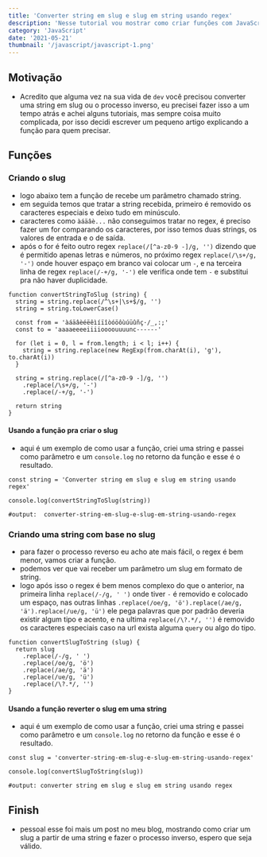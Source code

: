 ```yaml
---
title: 'Converter string em slug e slug em string usando regex'
description: 'Nesse tutorial vou mostrar como criar funções com JavaScript para criar um slug de acordo com um texto e fazer o processo inverso, converter um slug em string usando javascript e regex'
category: 'JavaScript'
date: '2021-05-21'
thumbnail: '/javascript/javascript-1.png'
---
```


## Motivação
- Acredito que alguma vez na sua vida de `dev` você precisou converter uma string em slug ou o processo inverso,
eu precisei fazer isso a um tempo atrás e achei alguns tutoriais, mas sempre coisa muito complicada, por isso decidi
escrever um pequeno artigo explicando a função para quem precisar.

## Funções
### Criando o slug
- logo abaixo tem a função de recebe um parâmetro chamado string.
- em seguida temos que tratar a string recebida, primeiro é removido os caracteres especiais e deixo tudo em minúsculo.
- caracteres como `àáäâè...` não conseguimos tratar no regex, é preciso fazer um for comparando os caracteres, por isso temos duas strings, os valores de entrada e o de saída.
- após o for é feito outro regex `replace(/[^a-z0-9 -]/g, '')` dizendo que é permitido apenas letras e números, no próximo regex `replace(/\s+/g, '-')` onde houver espaço em branco vai colocar um `-`, e na terceira linha de regex `replace(/-+/g, '-')` ele verifica onde tem `-` e substitui pra não haver duplicidade.

```
function convertStringToSlug (string) {
  string = string.replace(/^\s+|\s+$/g, '')
  string = string.toLowerCase()

  const from = 'àáäâèéëêìíïîòóöôùúüûñç·/_,:;'
  const to = 'aaaaeeeeiiiioooouuuunc------'

  for (let i = 0, l = from.length; i < l; i++) {
    string = string.replace(new RegExp(from.charAt(i), 'g'), to.charAt(i))
  }

  string = string.replace(/[^a-z0-9 -]/g, '')
    .replace(/\s+/g, '-')
    .replace(/-+/g, '-')

  return string
}

```

#### Usando a função pra criar o slug
- aqui é um exemplo de como usar a função, criei uma string e passei como parâmetro e um `console.log` no retorno da função e esse é o resultado.

```
const string = 'Converter string em slug e slug em string usando regex'

console.log(convertStringToSlug(string))

#output:  converter-string-em-slug-e-slug-em-string-usando-regex
```

### Criando uma string com base no slug
- para fazer o processo reverso eu acho ate mais fácil, o regex é bem menor, vamos criar a função.
- podemos ver que vai receber um parâmetro um slug em formato de string.
- logo após isso o regex é bem menos complexo do que o anterior, na primeira linha `replace(/-/g, ' ')` onde tiver `-` é removido e colocado um espaço, nas outras linhas `.replace(/oe/g, 'ö').replace(/ae/g, 'ä').replace(/ue/g, 'ü')` ele pega palavras que por padrão deveria existir algum tipo e acento, e na ultima `replace(/\?.*/, '')` é removido os caracteres especiais caso na url exista alguma `query` ou algo do tipo.

```
function convertSlugToString (slug) {
  return slug
    .replace(/-/g, ' ')
    .replace(/oe/g, 'ö')
    .replace(/ae/g, 'ä')
    .replace(/ue/g, 'ü')
    .replace(/\?.*/, '')
}

```

#### Usando a função reverter o slug em uma string
- aqui é um exemplo de como usar a função, criei uma string e passei como parâmetro e um `console.log` no retorno da função e esse é o resultado.

```
const slug = 'converter-string-em-slug-e-slug-em-string-usando-regex'

console.log(convertSlugToString(slug))

#output: converter string em slug e slug em string usando regex

```

## Finish
- pessoal esse foi mais um post no meu blog, mostrando como criar um slug a partir de uma string e fazer o processo inverso, espero que seja válido.

